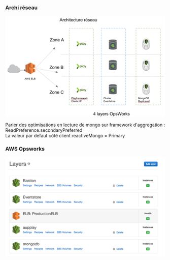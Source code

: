 ### Archi réseau

![](images/archi-reseau.png)

<aside class="notes">
Parler  des optimisations en lecture de mongo sur framework d'aggregation : ReadPreference.secondaryPreferred<br/>
La valeur par defaut côté client reactiveMongo = Primary
</aside>


### AWS Opsworks 

![](images/opsworks-layers.png)

